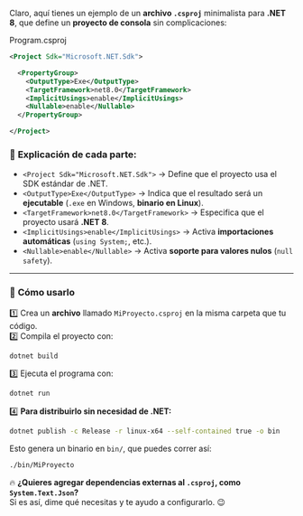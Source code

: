 Claro, aquí tienes un ejemplo de un **archivo `.csproj`** minimalista para **.NET 8**, que define un **proyecto de consola** sin complicaciones:  

Program.csproj
```xml
<Project Sdk="Microsoft.NET.Sdk">

  <PropertyGroup>
    <OutputType>Exe</OutputType>
    <TargetFramework>net8.0</TargetFramework>
    <ImplicitUsings>enable</ImplicitUsings>
    <Nullable>enable</Nullable>
  </PropertyGroup>

</Project>
```

### 🔹 **Explicación de cada parte**:
- `<Project Sdk="Microsoft.NET.Sdk">` → Define que el proyecto usa el SDK estándar de .NET.
- `<OutputType>Exe</OutputType>` → Indica que el resultado será un **ejecutable** (`.exe` en Windows, **binario en Linux**).
- `<TargetFramework>net8.0</TargetFramework>` → Especifica que el proyecto usará **.NET 8**.
- `<ImplicitUsings>enable</ImplicitUsings>` → Activa **importaciones automáticas** (`using System;`, etc.).
- `<Nullable>enable</Nullable>` → Activa **soporte para valores nulos** (`null safety`).

---

### 🚀 **Cómo usarlo**
1️⃣ Crea un **archivo** llamado `MiProyecto.csproj` en la misma carpeta que tu código.  
2️⃣ Compila el proyecto con:  
   ```bash
   dotnet build
   ```
3️⃣ Ejecuta el programa con:  
   ```bash
   dotnet run
   ```
4️⃣ **Para distribuirlo sin necesidad de .NET:**  
   ```bash
   dotnet publish -c Release -r linux-x64 --self-contained true -o bin
   ```
   Esto genera un binario en `bin/`, que puedes correr así:  
   ```bash
   ./bin/MiProyecto
   ```

🔥 **¿Quieres agregar dependencias externas al `.csproj`, como `System.Text.Json`?**  
Si es así, dime qué necesitas y te ayudo a configurarlo. 😉  
